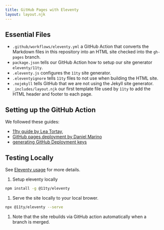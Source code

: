 ```yaml
---
title: GitHub Pages with Eleventy
layout: layout.njk
---
```


## Essential Files

- `.github/workflows/eleventy.yml` a GitHub Action that converts the Markdown files in this repository into an HTML site checked into the `gh-pages` branch.
- `package.json` tells our GitHub Action how to setup our site generator `eleventy/11ty`.
- `.eleventy.js` configures the `11ty` site generator.
- `.eleventyignore` tells `11ty` files to not use when building the HTML site.
- `.nojekyll` tells GitHub that we are not using the Jekyll site generator.
- `_includes/layout.njk` our first template file used by `11ty` to add the HTML header and footer to each page.

## Setting up the GitHub Action

We followed these guides:

- [11ty guide by Lea Tortay](https://www.linkedin.com/pulse/eleventy-github-pages-lea-tortay/),
- [GitHub pages deployment by Daniel Marino](https://iamdanielmarino.com/posts/deploying-my-eleventy-site-to-github-pages/)
- [generating GitHub Deployment keys](https://github.com/marketplace/actions/github-pages-action#%EF%B8%8F-create-ssh-deploy-key)

## Testing Locally

See [Eleventy usage][2] for more details.

[2]: https://www.11ty.dev/docs/usage/

1. Setup eleventy locally

```sh
npm install -g @11ty/eleventy
```

1. Serve the site locally to your local brower.

```sh
npx @11ty/eleventy --serve
```

1. Note that the site rebuilds via GitHub action automatically when a branch is merged.
